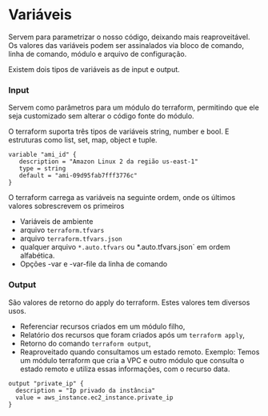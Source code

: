 # Variáveis
Servem para parametrizar o nosso código, deixando mais reaproveitável. Os valores das variáveis podem ser assinalados via bloco de comando, linha de comando, módulo e arquivo de configuração.
 
Existem dois tipos de variáveis as de input e output.
 
### Input
Servem como parâmetros para um módulo do terraform, permitindo que ele seja customizado sem alterar o código fonte do módulo.
 
O terraform suporta três tipos de variáveis string, number e bool. E estruturas como list, set, map, object e tuple.
 
```
variable "ami_id" {
   description = "Amazon Linux 2 da região us-east-1"
   type = string
   default = "ami-09d95fab7fff3776c"
}
```
 
O terraform carrega as variáveis na seguinte ordem, onde os últimos valores sobrescrevem os primeiros
 
- Variáveis de ambiente
- arquivo `terraform.tfvars`
- arquivo `terraform.tfvars.json`
- qualquer arquivo `*.auto.tfvars` ou *.auto.tfvars.json` em ordem alfabética.
- Opções -var e -var-file da linha de comando
 
### Output
 
São valores de retorno do apply do terraform. Estes valores tem diversos usos. 

- Referenciar recursos criados em um módulo filho,
- Relatório dos recursos que foram criados após um `terraform apply`,
- Retorno do comando `terraform output`,
- Reaproveitado quando consultamos um estado remoto. Exemplo: Temos um módulo terraform que cria a VPC e outro módulo que consulta o estado remoto e utiliza essas informações, com o recurso data. 

```
output "private_ip" {
  description = "Ip privado da instância"
  value = aws_instance.ec2_instance.private_ip
}
```
